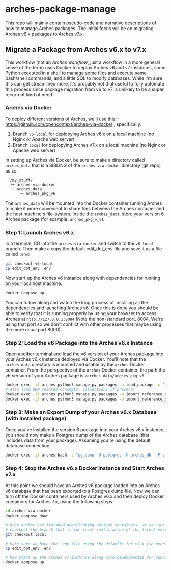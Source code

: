 # arches-package-manage
This repo will mainly contain pseudo-code and narrative descriptions of how to manage Arches packages. The initial focus will be on migrating Arches v6.x packages to Arches v7.x.




## Migrate a Package from Arches v6.x to v7.x
This workflow (not an *Arches workflow*, just a workflow in a more general sense of the term) uses Docker to deploy Arches v6 and v7 instances, some Python executed in a shell to manage some files and execute some bash/shell commands, and a little SQL to modify databases. While I'm sure this can get streamlined more, it's probably not that useful to fully automate this process since package migration from v6 to v7 is unlikely to be a super recurrent kind of need.


### Arches via Docker
To deploy different versions of Arches, we'll use this: https://github.com/opencontext/arches-via-docker , specifically:

  1. Branch `v6-local` for deplopying Arches v6.x on a local machine (no Nginx or Apache web server)
  2. Branch `local` for deplopying Arches v7.x on a local machine (no Nginx or Apache web server)

In setting up Arches via Docker, be sure to make a directory called `arches_data` that is a SIBLING of the `arches-via-docker` directory (git repo) as so:

```
  /my_stuff/
  └─ arches-via-docker
  └─ arches_data
      └─ arches_pkg_v6
```

The `arches_data` will be mounted into the Docker container running Arches to make it more convenient to share files between the Arches container and the host machine's file-system. Inside the `arches_data`, store your version 6 Arches package (for example: `arches_pkg_v_6`).


### Step 1: Launch Arches v6.x
In a terminal, CD into the `arches-via-docker` and switch to the `v6-local` branch. Then make a copy the default edit_dot_env file and save it as a file called `.env`:

``` bash
git checkout v6-local
cp edit_dot_env .env
```

Now start up the Arches v6 instance along with dependencies for running on your localhost machine.
``` bash
docker compose up
```

You can follow along and watch the long process of installing all the dependencies and launching Arches v6. Once this is done you should be able to verify that it is running properly by using your browser to access Arches at `http://127.0.0.1:8004` (Note the non-standard port, 8004. We're using that port so we don't conflict with other processes that maybe using the more usual port 8000).


### Step 2: Load the v6 Package into the Arches v6.x Instance
Open another terminal and load the v6 version of your Arches package into your Arches v6.x instance deployed via Docker. You'll note that the `arches_data` directory is mounted and usable by the `arches` Docker container. From the perspective of the `arches` Docker container, the path the v6 version of your Arches package is `/arches_data/arches_pkg_v6`.

``` bash
docker exec -it arches python3 manage.py packages -o load_package -s '/arches_data/arches_pkg_v6'
# Also load RDM related concepts, collections if present:
docker exec -it arches python3 manage.py packages -o import_reference_data -s '/arches_data/arches_pkg_v6/reference_data/concepts/Arches8001.skos' -ow 'ignore' -st 'keep'
docker exec -it arches python3 manage.py packages -o import_reference_data -s '/arches_data/arches_pkg_v6/reference_data/collections/Collections 8001.skos' -ow 'ignore' -st 'keep'
```

### Step 3: Make an Export Dump of your Arches v6.x Database (with installed package)
Once you've installed the version 6 package into your Arches v6.x instance, you should now make a Postgres dump of the Arches database (that includes data from your package). Assuming you're using the default database connection:

``` bash
docker exec -it arches bash -c "pg_dump -U postgres -h arches_db  -F c -b arches_v6 > '/arches_data/arches_v6.dump'"

```


### Step 4: Stop the Arches v6.x Docker Instance and Start Arches v7.x
At this point we should have an Arches v6 package loaded into an Arches v6 database that has been exported to a Postgres dump file. Now we can turn off the Docker containers used by Arches v6.x and then deploy Docker containers for Arches 7.x, using the following steps:

``` bash
cd arches-via-docker
docker compose down

# Once Docker has finished deactivating various containers, we can set up Arches v7.x
# checkout the branch that is for local installation of the latest version of Arches (now v7.x)
git checkout local

# Make sure we have the .env file using the defaults for v7.x (so overwrite and replace the .env file we had for v6.x)
cp edit_dot_env .env

# Now start up the Arches v7 instance along with dependencies for running on your localhost machine.
docker compose up
```
